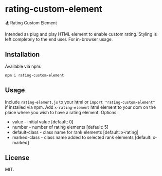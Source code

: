# rating-custom-element
:snowboarder: Rating Custom Element

Intended as plug and play HTML element to enable custom rating. Styling is left completely to the end user. For in-browser usage.


## Installation

Available via npm:
```
npm i rating-custom-element
```


## Usage

Include ```rating-element.js``` to your html or ```import "rating-custom-element"``` if installed via npm.
Add ```x-rating-element``` html element to your dom on the place where you wish to have a rating element.
Options:
* value - initial value [default: 0]
* number - number of rating elements [default: 5]
* default-class - class name for rank elements [default: x-rating]
* marked-class - class name added to selected rank elements [default: x-marked]



## License

MIT.
